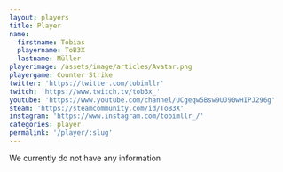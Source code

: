 ```yaml
---
layout: players
title: Player
name:
  firstname: Tobias
  playername: ToB3X
  lastname: Müller
playerimage: /assets/image/articles/Avatar.png
playergame: Counter Strike
twitter: 'https://twitter.com/tobimllr'
twitch: 'https://www.twitch.tv/tob3x_'
youtube: 'https://www.youtube.com/channel/UCgeqw5Bsw9UJ90wHIPJ296g'
steam: 'https://steamcommunity.com/id/ToB3X'
instagram: 'https://www.instagram.com/tobimllr_/'
categories: player
permalink: '/player/:slug'
---
```

We currently do not have any information
